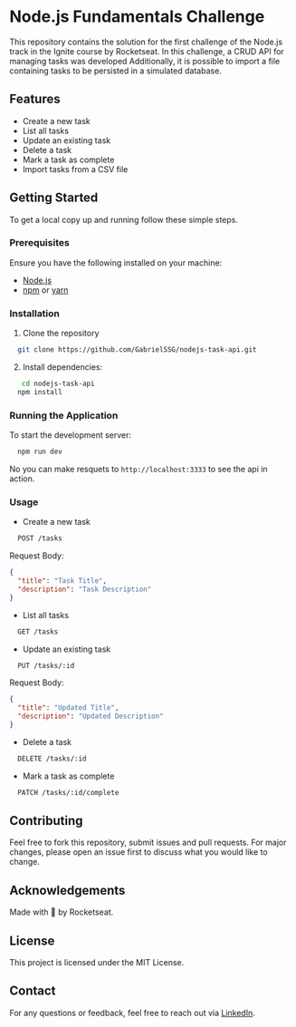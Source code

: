 # Node.js Fundamentals Challenge

This repository contains the solution for the first challenge of the Node.js track in the Ignite course by Rocketseat. In this challenge, a CRUD API for managing tasks was developed Additionally, it is possible to import a file containing tasks to be persisted in a simulated database.

## Features

- Create a new task
- List all tasks
- Update an existing task
- Delete a task
- Mark a task as complete
- Import tasks from a CSV file

## Getting Started

To get a local copy up and running follow these simple steps.

### Prerequisites

Ensure you have the following installed on your machine:

- [Node.js](https://nodejs.org/en/download/)
- [npm](https://www.npmjs.com/get-npm) or [yarn](https://yarnpkg.com/getting-started/install)

### Installation

1. Clone the repository

```bash
  git clone https://github.com/GabrielSSG/nodejs-task-api.git
```

2. Install dependencies:

```bash
   cd nodejs-task-api
  npm install
```

### Running the Application

To start the development server:

```bash
  npm run dev
```

No you can make resquets to `http://localhost:3333` to see the api in action.

### Usage

- Create a new task

```sh
  POST /tasks
```

Request Body:

```json
{
  "title": "Task Title",
  "description": "Task Description"
}
```

- List all tasks

```sh
  GET /tasks
```

- Update an existing task

```sh
  PUT /tasks/:id
```

Request Body:

```json
{
  "title": "Updated Title",
  "description": "Updated Description"
}
```

- Delete a task

```sh
  DELETE /tasks/:id
```

- Mark a task as complete

```sh
  PATCH /tasks/:id/complete
```

## Contributing

Feel free to fork this repository, submit issues and pull requests. For major changes, please open an issue first to discuss what you would like to change.

## Acknowledgements

Made with 💜 by Rocketseat.

## License

This project is licensed under the MIT License.

## Contact

For any questions or feedback, feel free to reach out via [LinkedIn](https://www.linkedin.com/in/gb1994/).
